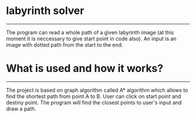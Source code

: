 # labyrinth solver
---
The program can read a whole path of a given labyrinth image (at this moment
it is neccessary to give start point in code also). An input is an image 
with dotted path from the start to the end.


# What is used and how it works?
---
The project is based on graph algorithm called A* algorithm which allows to find the shortest path from point A to B. 
User can click on start point and destiny point. The program will find the closest points to user's input and draw
a path.
